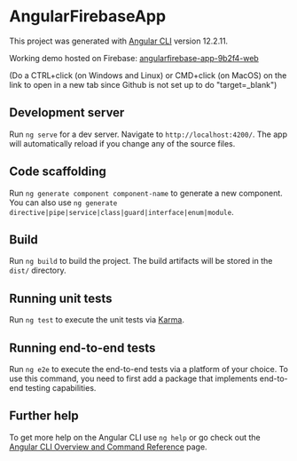 # AngularFirebaseApp

This project was generated with [Angular CLI](https://github.com/angular/angular-cli) version 12.2.11.

Working demo hosted on Firebase: <a href="https://angularfirebase-app-9b2f4.web.app/" target="_blank">angularfirebase-app-9b2f4-web</a> 

(Do a CTRL+click (on Windows and Linux) or CMD+click (on MacOS) on the link to open in a new tab since Github is not set up to do "target=_blank")

## Development server

Run `ng serve` for a dev server. Navigate to `http://localhost:4200/`. The app will automatically reload if you change any of the source files.

## Code scaffolding

Run `ng generate component component-name` to generate a new component. You can also use `ng generate directive|pipe|service|class|guard|interface|enum|module`.

## Build

Run `ng build` to build the project. The build artifacts will be stored in the `dist/` directory.

## Running unit tests

Run `ng test` to execute the unit tests via [Karma](https://karma-runner.github.io).

## Running end-to-end tests

Run `ng e2e` to execute the end-to-end tests via a platform of your choice. To use this command, you need to first add a package that implements end-to-end testing capabilities.

## Further help

To get more help on the Angular CLI use `ng help` or go check out the [Angular CLI Overview and Command Reference](https://angular.io/cli) page.
